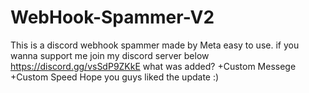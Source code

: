 # WebHook-Spammer-V2
This is a discord webhook spammer made by Meta easy to use. if you wanna support me join my discord server below
https://discord.gg/vsSdP9ZKkE
what was added?
+Custom Messege 
+Custom Speed
Hope you guys liked the update :)
